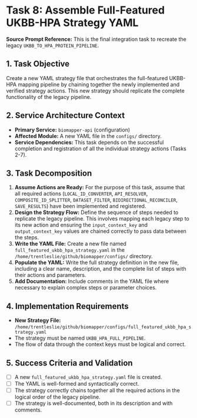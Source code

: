 # Task 8: Assemble Full-Featured UKBB-HPA Strategy YAML

**Source Prompt Reference:** This is the final integration task to recreate the legacy `UKBB_TO_HPA_PROTEIN_PIPELINE`.

## 1. Task Objective
Create a new YAML strategy file that orchestrates the full-featured UKBB-HPA mapping pipeline by chaining together the newly implemented and verified strategy actions. This new strategy should replicate the complete functionality of the legacy pipeline.

## 2. Service Architecture Context
- **Primary Service:** `biomapper-api` (configuration)
- **Affected Module:** A new YAML file in the `configs/` directory.
- **Service Dependencies:** This task depends on the successful completion and registration of all the individual strategy actions (Tasks 2-7).

## 3. Task Decomposition
1.  **Assume Actions are Ready:** For the purpose of this task, assume that all required actions (`LOCAL_ID_CONVERTER`, `API_RESOLVER`, `COMPOSITE_ID_SPLITTER`, `DATASET_FILTER`, `BIDIRECTIONAL_RECONCILER`, `SAVE_RESULTS`) have been implemented and registered.
2.  **Design the Strategy Flow:** Define the sequence of steps needed to replicate the legacy pipeline. This involves mapping each legacy step to its new action and ensuring the `input_context_key` and `output_context_key` values are chained correctly to pass data between the steps.
3.  **Write the YAML File:** Create a new file named `full_featured_ukbb_hpa_strategy.yaml` in the `/home/trentleslie/github/biomapper/configs/` directory.
4.  **Populate the YAML:** Write the full strategy definition in the new file, including a clear name, description, and the complete list of steps with their actions and parameters.
5.  **Add Documentation:** Include comments in the YAML file where necessary to explain complex steps or parameter choices.

## 4. Implementation Requirements
- **New Strategy File:** `/home/trentleslie/github/biomapper/configs/full_featured_ukbb_hpa_strategy.yaml`
- The strategy must be named `UKBB_HPA_FULL_PIPELINE`.
- The flow of data through the context keys must be logical and correct.

## 5. Success Criteria and Validation
- [ ] A new `full_featured_ukbb_hpa_strategy.yaml` file is created.
- [ ] The YAML is well-formed and syntactically correct.
- [ ] The strategy correctly chains together all the required actions in the logical order of the legacy pipeline.
- [ ] The strategy is well-documented, both in its description and with comments.
